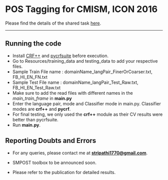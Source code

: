 POS Tagging for CMISM, ICON 2016
===================


Please find the details of the shared task [here](http://ltrc.iiit.ac.in/icon2016/).

----------


Running the code
-------------
- Install [CRF++](https://taku910.github.io/crfpp/) and [pycrfsuite](https://python-crfsuite.readthedocs.io/) before execution.
- Go to Resources/training_data and testing_data to add your respective files.
- Sample Train File name : domainName_langPair_FinerOrCoarser.txt, FB_HI_EN_FN.txt
- Sample Test File name : domainName_langPair_Test_Raw.txt, FB_HI_EN_Test_Raw.txt
- Make sure to add the read files with different names in the *main_train_frame* in **main.py**
- Enter the language pair, mode and Classifier mode in main.py. Classifier modes are **crf++** and **pycrf**.
- For final testing, we only used the **crf++** module as their CV results were better than pycrfsuite.
- Run **main.py**.

Reporting Doubts and Errors
-------------------
- For any queries, please contact me at **stripathi1770@gmail.com**.

- SMPOST toolbox to be announced soon.

- Please refer to the publication for detailed results.
